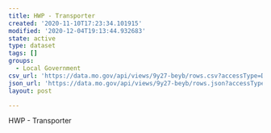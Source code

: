 ```yaml
---
title: HWP - Transporter
created: '2020-11-10T17:23:34.101915'
modified: '2020-12-04T19:13:44.932683'
state: active
type: dataset
tags: []
groups:
  - Local Government
csv_url: 'https://data.mo.gov/api/views/9y27-beyb/rows.csv?accessType=DOWNLOAD'
json_url: 'https://data.mo.gov/api/views/9y27-beyb/rows.json?accessType=DOWNLOAD'
layout: post

---
```

HWP - Transporter
